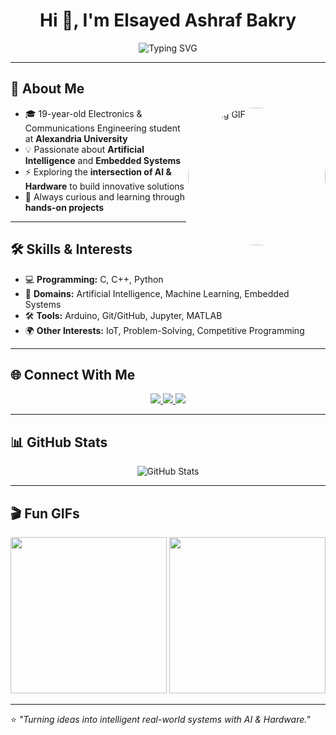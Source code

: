<!-- Banner / Intro -->
<h1 align="center">Hi 👋, I'm Elsayed Ashraf Bakry</h1>

<p align="center">
  <img src="https://readme-typing-svg.demolab.com?font=Fira+Code&size=22&pause=1000&color=3EF7C3&center=true&vCenter=true&width=600&lines=Electronics+%26+Communications+Engineer;AI+%2B+Embedded+Systems+Enthusiast;Passionate+about+Intelligent+Hardware;Always+Learning+and+Building+Projects" alt="Typing SVG" />
</p>

---

## 🚀 About Me
<img align="right" alt="Coding GIF" width="220" 
     src="https://media.giphy.com/media/qgQUggAC3Pfv687qPC/giphy.gif" 
     style="border-radius:50%;">

- 🎓 19-year-old Electronics & Communications Engineering student at **Alexandria University**  
- 💡 Passionate about **Artificial Intelligence** and **Embedded Systems**  
- ⚡ Exploring the **intersection of AI & Hardware** to build innovative solutions  
- 🌱 Always curious and learning through **hands-on projects**  


---

## 🛠️ Skills & Interests
- 💻 **Programming:** C, C++, Python  
- 🔬 **Domains:** Artificial Intelligence, Machine Learning, Embedded Systems  
- 🛠️ **Tools:** Arduino, Git/GitHub, Jupyter, MATLAB  
- 🌍 **Other Interests:** IoT, Problem-Solving, Competitive Programming  

---

## 🌐 Connect With Me
<p align="center">
  <a href="https://www.linkedin.com/in/elsayed-ashraf-bakry-ab9b431b4/" target="_blank">
    <img src="https://img.shields.io/badge/LinkedIn-%230077B5.svg?&style=for-the-badge&logo=linkedin&logoColor=white" />
  </a>
  <a href="https://www.kaggle.com/sayedbakry" target="_blank">
    <img src="https://img.shields.io/badge/Kaggle-20BEFF?style=for-the-badge&logo=kaggle&logoColor=white" />
  </a>
  <a href="sayedworkacc@gmail.com">
    <img src="https://img.shields.io/badge/Email-D14836?style=for-the-badge&logo=gmail&logoColor=white" />
  </a>
</p>

---

## 📊 GitHub Stats
<p align="center">
  <img src="https://github-readme-stats.vercel.app/api?username=ExpiredEng&show_icons=true&theme=radical" alt="GitHub Stats" />
</p>

---

## 🎬 Fun GIFs
<p align="center">
  <img src="https://media.giphy.com/media/26AHONQ79FdWZhAI0/giphy.gif" width="250" />
  <img src="https://media.giphy.com/media/LMcB8XospGZO8UQq87/giphy.gif" width="250" />
</p>

---

⭐ *"Turning ideas into intelligent real-world systems with AI & Hardware."*
